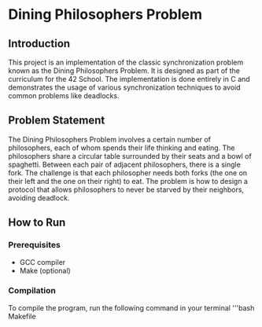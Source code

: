 # Dining Philosophers Problem

## Introduction
This project is an implementation of the classic synchronization problem known as the Dining Philosophers Problem. It is designed as part of the curriculum for the 42 School. The implementation is done entirely in C and demonstrates the usage of various synchronization techniques to avoid common problems like deadlocks.

## Problem Statement
The Dining Philosophers Problem involves a certain number of philosophers, each of whom spends their life thinking and eating. The philosophers share a circular table surrounded by their seats and a bowl of spaghetti. Between each pair of adjacent philosophers, there is a single fork. The challenge is that each philosopher needs both forks (the one on their left and the one on their right) to eat. The problem is how to design a protocol that allows philosophers to never be starved by their neighbors, avoiding deadlock.

## How to Run
### Prerequisites
- GCC compiler
- Make (optional)

### Compilation
To compile the program, run the following command in your terminal
'''bash
Makefile
